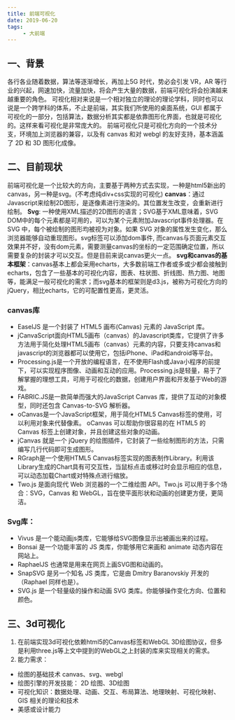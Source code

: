 ```yaml
---
title: 前端可视化
date: 2019-06-20
tags:
     - 大前端
---
```


## 一、背景
各行各业随着数据，算法等逐渐增长，再加上5G 时代，势必会引发 VR，AR 等行业的兴起，网速加快，流量加快，将会产生大量的数据，前端可视化将会扮演越来越重要的角色。
可视化相对来说是一个相对独立的理论的理论学科，同时也可以说是一个跨学科的体系，不止是前端，其实我们所使用的桌面系统，GUI 都属于可视化的一部分，包括算法，数据分析其实都是依靠图形化界面，也就是可视化的。这样来看可视化是非常庞大的。
前端可视化只是可视化方向的一个技术分支，环境加上浏览器的兼容，以及有 canvas 和对 webgl 的友好支持，基本涵盖了 2D 和 3D 图形化成像。

## 二、目前现状
前端可视化是一个比较大的方向，主要基于两种方式去实现，一种是html5新出的canvas，另一种是svg。(不考虑纯div+css实现的可视化)
**canvas**：通过Javascript来绘制2D图形，是逐像素进行渲染的。其位置发生改变，会重新进行绘制。
**Svg**: 一种使用XML描述的2D图形的语言；SVG基于XML意味着，SVG DOM中的每个元素都是可用的，可以为某个元素附加Javascript事件处理器。在 SVG 中，每个被绘制的图形均被视为对象。如果 SVG 对象的属性发生变化，那么浏览器能够自动重现图形。svg标签可以添加dom事件, 而canvas与页面元素交互效果并不好，没有dom元素，需要测量canvas的坐标的一定范围确定位置，所以需要复杂的封装才可以交互。但是目前来说canvas更火一点。
**svg和canvas的基本框架**：canvas基本上都会采用echarts，大多数前端工作者或多或少都会接触到echarts，包含了一些基本的可视化内容，图表、柱状图、折线图、热力图、地图等，能满足一般可视化的需求；而svg基本的框架则是d3.js，被称为可视化方向的jQuery，相比echarts，它的可配置性更高，更灵活。

### canvas库
- EaselJS 是一个封装了 HTML5 画布(Canvas) 元素的 JavaScript 库。
- jCanvaScript面向HTML5画布（canvas）的Javascript类库，它提供了许多方法用于简化处理HTML5画布（canvas）元素的内容，只要支持canvas和javascript的浏览器都可以使用它，包括iPhone、iPad和android等平台。
- Processing.js是一个开放的编程语言，在不使用Flash或Java小程序的前提下，可以实现程序图像、动画和互动的应用。Processing.js是轻量，易于了解掌握的理想工具，可用于可视化的数据，创建用户界面和开发基于Web的游戏。
- FABRIC.JS是一款简单而强大的JavaScript Canvas 库，提供了互动的对象模型，同时还包含 Canvas-to-SVG 解析器。
- oCanvas是一个JavaScript框架，用于简化HTML5 Canvas标签的使用，可以利用对象来代替像素。 oCanvas 可以帮助你很容易的在 HTML5 的 Canvas 标签上创建对象，并且创建这些对象的动画。
- jCanvas 就是一个 jQuery 的绘图插件，它封装了一些绘制图形的方法，只需编写几行代码即可生成图形。
- RGraph是一个使用HTML5 Canvas标签实现的图表制作Library。利用该Library生成的Chart具有可交互性，当鼠标点击或移过时会显示相应的信息，可以动态加载Chart或对特殊点进行缩放。
- Two.js 是面向现代 Web 浏览器的一个二维绘图 API。Two.js 可以用于多个场合：SVG，Canvas 和 WebGL，旨在使平面形状和动画的创建更方便，更简洁。

### Svg库：
- Vivus 是一个能动画js类库，它能够给SVG图像显示出被画出来的过程。
- Bonsai 是一个功能丰富的 JS 类库，你能够用它来画和 animate 动态内容在网站上。
- RaphaelJS 也通常是用来在网页上画SVG图和动画的。
- SnapSVG 是另一个知名 JS 类库，它是由 Dmitry Baranovskiy 开发的（Raphael 同样也是）。
- SVG.js 是一个轻量级的操作和动画 SVG 类库。你能够操作变化方向、位置和颜色。

## 三、3d可视化

1.	在前端实现3d可视化依赖html5的Canvas标签和WebGL 3D绘图协议，但多是利用three.js等上文中提到的WebGL之上封装的库来实现相关的需求。
2.	能力需求：
- 绘图的基础技术 canvas、svg、webgl
- 绘图引擎的开发技能： 2D 绘图、3D绘图
- 可视化知识：数据处理、动画、交互、布局算法、地理映射、可视化映射、GIS 相关的理论和技术
- 美感或设计能力
